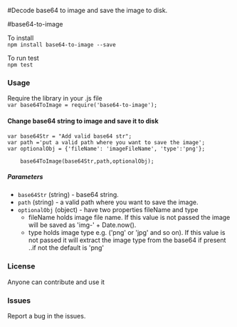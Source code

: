 #Decode base64 to image and save the image to disk.

#base64-to-image

To install  
`npm install base64-to-image --save`  

To run test  
`npm test`  

### Usage  

Require the library in your .js file  
`var base64ToImage = require('base64-to-image');`  

#### Change base64 string to image and save it to disk  
```
var base64Str = "Add valid base64 str";
var path ='put a valid path where you want to save the image';
var optionalObj = {'fileName': 'imageFileName', 'type':'png'};

	base64ToImage(base64Str,path,optionalObj); 
```

##### Parameters  
 - `base64Str` (string) - base64 string.
 - `path` (string) - a valid path where you want to save the image.
 - `optionalObj` (object) - have two properties fileName and type
 	- fileName holds image file name. If this value is not passed the image will be saved as 'img-' + Date.now().
 	- type holds image type e.g. ('png' or 'jpg'  and so on). If this value is not passed it will extract the image type from the base64 if present ..if not the default is 'png'


### License  
  Anyone can contribute and use it 

### Issues  
Report a bug in the issues.   
